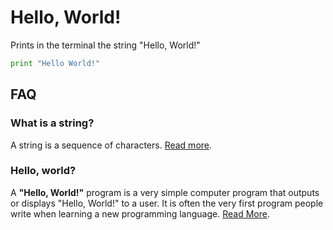 # Hello, World!

Prints in the terminal the string "Hello, World!"

```python
print "Hello World!"
```

## FAQ

### What is a string?

A string is a sequence of characters. [Read more](https://en.wikipedia.org/wiki/String_(computer_science)).

### Hello, world?

A **"Hello, World!"** program is a very simple computer program that outputs or displays "Hello, World!" to a user. It is often the very first program people write when learning a new programming language. [Read More](https://en.wikipedia.org/wiki/%22Hello,_World!%22_program).